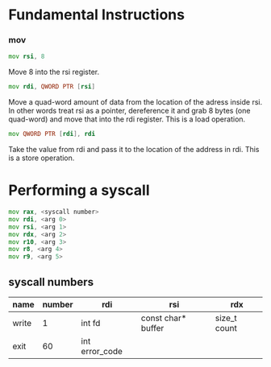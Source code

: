 # Fundamental Instructions
### mov
```asm
mov rsi, 8
```
Move 8 into the rsi register.
```asm
mov rdi, QWORD PTR [rsi]
```
Move a quad-word amount of data from the location of the adress inside rsi. In other words treat rsi as a pointer, dereference it and grab 8 bytes (one quad-word) and move that into the rdi register. This is a load operation.
```asm
mov QWORD PTR [rdi], rdi
```
Take the value from rdi and pass it to the location of the address in rdi. This is a store operation.

# Performing a syscall
```asm
mov rax, <syscall number>
mov rdi, <arg 0>
mov rsi, <arg 1>
mov rdx, <arg 2>
mov r10, <arg 3>
mov r8, <arg 4>
mov r9, <arg 5>
```

## syscall numbers

| name | number | rdi | rsi | rdx |
| -    | -      | -   | -   | -   |
| write | 1 | int fd | const char* buffer | size_t count |
| exit | 60     | int error_code| 